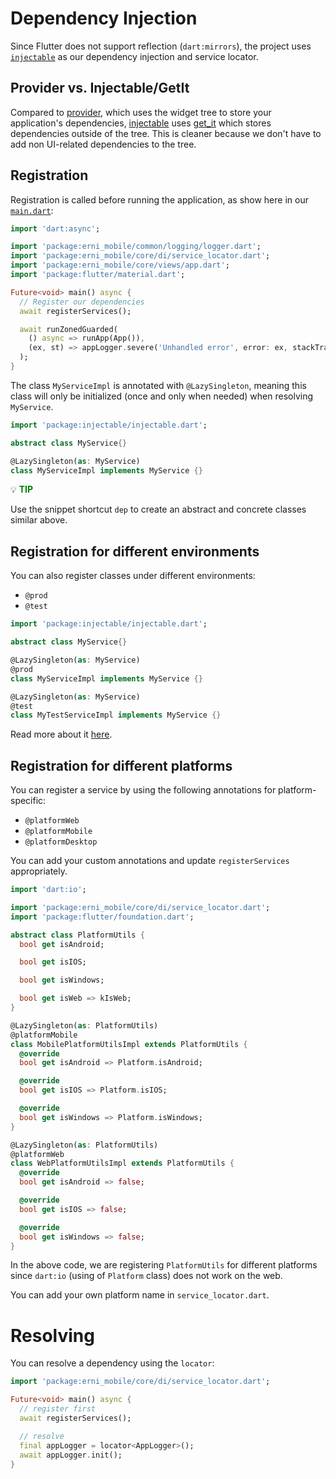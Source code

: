 # Dependency Injection

Since Flutter does not support reflection (`dart:mirrors`), the project uses [`injectable`](https://pub.dev/packages/injectable) as our dependency injection and service locator.

## Provider vs. Injectable/GetIt

Compared to [provider](https://pub.dev/packages/provider), which uses the widget tree to store your application's dependencies, [injectable](https://pub.dev/packages/injectable) uses [get_it](https://pub.dev/packages/get_it) which stores dependencies outside of the tree. This is cleaner because we don't have to add non UI-related dependencies to the tree.

## Registration

Registration is called before running the application, as show here in our [`main.dart`](../../../erni_mobile/lib/main.dart):

```dart
import 'dart:async';

import 'package:erni_mobile/common/logging/logger.dart';
import 'package:erni_mobile/core/di/service_locator.dart';
import 'package:erni_mobile/core/views/app.dart';
import 'package:flutter/material.dart';

Future<void> main() async {
  // Register our dependencies
  await registerServices();

  await runZonedGuarded(
    () async => runApp(App()),
    (ex, st) => appLogger.severe('Unhandled error', error: ex, stackTrace: st),
  );
}
```

The class `MyServiceImpl` is annotated with `@LazySingleton`, meaning this class will only be initialized (once and only when needed) when resolving `MyService`.

```dart
import 'package:injectable/injectable.dart';

abstract class MyService{}

@LazySingleton(as: MyService)
class MyServiceImpl implements MyService {}
```

:bulb: **<span style="color: green">TIP</span>**

Use the snippet shortcut `dep` to create an abstract and concrete classes similar above.

## Registration for different environments

You can also register classes under different environments:
- `@prod`
- `@test`

```dart
import 'package:injectable/injectable.dart';

abstract class MyService{}

@LazySingleton(as: MyService)
@prod
class MyServiceImpl implements MyService {}

@LazySingleton(as: MyService)
@test
class MyTestServiceImpl implements MyService {}
```

Read more about it [here](https://pub.dev/packages/injectable#register-under-different-environments).

## Registration for different platforms

You can register a service by using the following annotations for platform-specific:
- `@platformWeb`
- `@platformMobile`
- `@platformDesktop`

You can add your custom annotations and update `registerServices` appropriately.

```dart
import 'dart:io';

import 'package:erni_mobile/core/di/service_locator.dart';
import 'package:flutter/foundation.dart';

abstract class PlatformUtils {
  bool get isAndroid;

  bool get isIOS;

  bool get isWindows;

  bool get isWeb => kIsWeb;
}

@LazySingleton(as: PlatformUtils)
@platformMobile
class MobilePlatformUtilsImpl extends PlatformUtils {
  @override
  bool get isAndroid => Platform.isAndroid;

  @override
  bool get isIOS => Platform.isIOS;

  @override
  bool get isWindows => Platform.isWindows;
}

@LazySingleton(as: PlatformUtils)
@platformWeb
class WebPlatformUtilsImpl extends PlatformUtils {
  @override
  bool get isAndroid => false;

  @override
  bool get isIOS => false;

  @override
  bool get isWindows => false;
}
```
In the above code, we are registering `PlatformUtils` for different platforms since `dart:io` (using of `Platform` class) does not work on the web.

You can add your own platform name in `service_locator.dart`.

# Resolving
You can resolve a dependency using the `locator`:

```dart
import 'package:erni_mobile/core/di/service_locator.dart';

Future<void> main() async {
  // register first
  await registerServices();

  // resolve
  final appLogger = locator<AppLogger>();
  await appLogger.init();
}
```